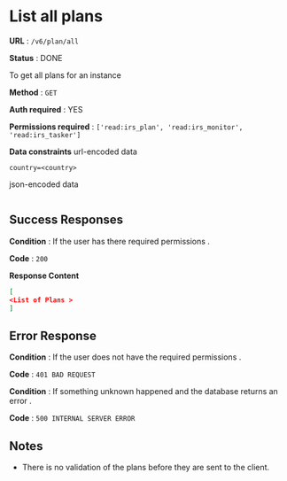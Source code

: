 
# List all plans

**URL** : `/v6/plan/all`

**Status** : DONE

To get all plans for an instance

**Method** : `GET`

**Auth required** : YES

**Permissions required** : `['read:irs_plan', 'read:irs_monitor', 'read:irs_tasker']`

**Data constraints**
url-encoded data

` country=<country> `

json-encoded data

``` json

```

## Success Responses

**Condition** : If the user has there required permissions .

**Code** : `200`

**Response Content**

```json
[
<List of Plans >
]
```

## Error Response

**Condition** : If the user does not have the required permissions .

**Code** : `401 BAD REQUEST`

**Condition** : If something unknown happened and the database returns an error .

**Code** : `500 INTERNAL SERVER ERROR`

## Notes
- There is no validation of the plans before they are sent to the client.

